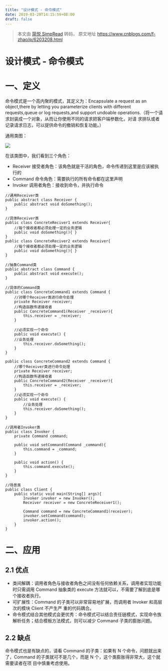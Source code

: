 ```yaml
---
title: "设计模式 - 命令模式"
date: 2019-03-20T14:15:59+08:00
draft: false
---
```


> 本文由 [简悦 SimpRead](http://ksria.com/simpread/) 转码， 原文地址 https://www.cnblogs.com/f-zhao/p/6203208.html

# 设计模式 - 命令模式

# 一、定义

命令模式是一个高内聚的模式，其定义为：Encapsulate a request as an object,there by letting you parameterize clients with different requests,queue or log requests,and support undoable operations.（将一个请求封装成一个对象，从而让你使用不同的请求把客户端参数化，对请 求排队或者记录请求日志，可以提供命令的撤销和恢复功能。）

通用类图：

![](https://images2015.cnblogs.com/blog/966953/201612/966953-20161220163527917-1330422040.png)

在该类图中，我们看到三个角色：

*   Receiver 接受者角色：该角色就是干活的角色，命令传递到这里是应该被执行的
*   Command 命令角色：需要执行的所有命令都在这里声明
*   Invoker 调用者角色：接收到命令，并执行命令

```
//通用Receiver类
public abstract class Receiver {
    public abstract void doSomething();
}

//具体Receiver类
public class ConcreteReciver1 extends Receiver{ 
    //每个接收者都必须处理一定的业务逻辑 
    public void doSomething(){ } 
} 
public class ConcreteReciver2 extends Receiver{ 
    //每个接收者都必须处理一定的业务逻辑 
    public void doSomething(){ } 
}

//抽象Command类
public abstract class Command {
    public abstract void execute();
}

//具体的Command类
public class ConcreteCommand1 extends Command { 
    //对哪个Receiver类进行命令处理 
    private Receiver receiver; 
    //构造函数传递接收者 
    public ConcreteCommand1(Receiver _receiver){
        this.receiver = _receiver; 
    } 

    //必须实现一个命令 
    public void execute() { 
    //业务处理 
        this.receiver.doSomething(); 
    } 
} 

public class ConcreteCommand2 extends Command { 
    //哪个Receiver类进行命令处理 
    private Receiver receiver; 
    //构造函数传递接收者 
    public ConcreteCommand2(Receiver _receiver){
        this.receiver = _receiver; 
    } 
    //必须实现一个命令 
    public void execute() { 
        //业务处理 
        this.receiver.doSomething();
    } 
}

//调用者Invoker类
public class Invoker {
    private Command command;

    public void setCommand(Command _command){
        this.command = _command;
    }

    public void action() {
        this.command.execute();
    }
}

//场景类
public class Client {
    public static void main(String[] args){
        Invoker invoker = new Invoker();
        Receiver receiver = new ConcreteReceiver1();

        Command command = new ConcreteCommand1(receiver);
        invoker.setCommand(command);
        invoker.action();
    }
}
```

# 二、应用

## 2.1 优点

*   类间解耦：调用者角色与接收者角色之间没有任何依赖关系，调用者实现功能时只需调用 Command 抽象类的 execute 方法就可以，不需要了解到底是哪个接收者执行。
*   可扩展性：Command 的子类可以非常容易地扩展，而调用者 Invoker 和高层次的模块 Client 不产生严 重的代码耦合。
*   命令模式结合其他模式会更优秀：命令模式可以结合责任链模式，实现命令族解析任务；结合模板方法模式，则可以减少 Command 子类的膨胀问题。

## 2.2 缺点

命令模式也是有缺点的，请看 Command 的子类：如果有 N 个命令，问题就出来 了，Command 的子类就可不是几个，而是 N 个，这个类膨胀得非常大，这个就需要读者在项 目中慎重考虑使用。